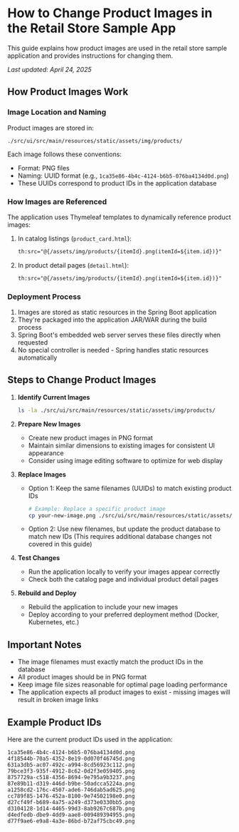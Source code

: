 # How to Change Product Images in the Retail Store Sample App

This guide explains how product images are used in the retail store sample application and provides instructions for changing them.

*Last updated: April 24, 2025*

## How Product Images Work

### Image Location and Naming

Product images are stored in:
```
./src/ui/src/main/resources/static/assets/img/products/
```

Each image follows these conventions:
- Format: PNG files
- Naming: UUID format (e.g., `1ca35e86-4b4c-4124-b6b5-076ba4134d0d.png`)
- These UUIDs correspond to product IDs in the application database

### How Images are Referenced

The application uses Thymeleaf templates to dynamically reference product images:

1. In catalog listings (`product_card.html`):
   ```html
   th:src="@{/assets/img/products/{itemId}.png(itemId=${item.id})}"
   ```

2. In product detail pages (`detail.html`):
   ```html
   th:src="@{/assets/img/products/{itemId}.png(itemId=${item.id})}"
   ```

### Deployment Process

1. Images are stored as static resources in the Spring Boot application
2. They're packaged into the application JAR/WAR during the build process
3. Spring Boot's embedded web server serves these files directly when requested
4. No special controller is needed - Spring handles static resources automatically

## Steps to Change Product Images

1. **Identify Current Images**
   ```bash
   ls -la ./src/ui/src/main/resources/static/assets/img/products/
   ```

2. **Prepare New Images**
   - Create new product images in PNG format
   - Maintain similar dimensions to existing images for consistent UI appearance
   - Consider using image editing software to optimize for web display

3. **Replace Images**
   - Option 1: Keep the same filenames (UUIDs) to match existing product IDs
     ```bash
     # Example: Replace a specific product image
     cp your-new-image.png ./src/ui/src/main/resources/static/assets/img/products/1ca35e86-4b4c-4124-b6b5-076ba4134d0d.png
     ```
   
   - Option 2: Use new filenames, but update the product database to match new IDs
     (This requires additional database changes not covered in this guide)

4. **Test Changes**
   - Run the application locally to verify your images appear correctly
   - Check both the catalog page and individual product detail pages

5. **Rebuild and Deploy**
   - Rebuild the application to include your new images
   - Deploy according to your preferred deployment method (Docker, Kubernetes, etc.)

## Important Notes

- The image filenames must exactly match the product IDs in the database
- All product images should be in PNG format
- Keep image file sizes reasonable for optimal page loading performance
- The application expects all product images to exist - missing images will result in broken image links

## Example Product IDs

Here are the current product IDs used in the application:

```
1ca35e86-4b4c-4124-b6b5-076ba4134d0d.png
4f18544b-70a5-4352-8e19-0d070f46745d.png
631a3db5-ac07-492c-a994-8cd56923c112.png
79bce3f3-935f-4912-8c62-0d2f3e059405.png
8757729a-c518-4356-8694-9e795a9b3237.png
87e89b11-d319-446d-b9be-50adcca5224a.png
a1258cd2-176c-4507-ade6-746dab5ad625.png
cc789f85-1476-452a-8100-9e74502198e0.png
d27cf49f-b689-4a75-a249-d373e0330bb5.png
d3104128-1d14-4465-99d3-8ab9267c687b.png
d4edfedb-dbe9-4dd9-aae8-009489394955.png
d77f9ae6-e9a8-4a3e-86bd-b72af75cbc49.png
```
